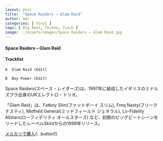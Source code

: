 ```yaml
---
layout: post
title:  "Space Raiders – Glam Raid"
author: mmr
categories: [ Vinyl ]
tags: [ Big Beat, Techno, 7inch ]
image: ../assets/images/Space Raiders – Glam Raid.jpg
---
```


#### Space Raiders – Glam Raid

#### Tracklist
```md
A  Glam Raid (Edit)

B  Boy Power (Edit)
```

Space Raiders(スペース・レイダーズ)は、1997年に結成したイギリスのミドルズブラ出身のUKエレクトロ・トリオ。

「Glam Raid」は、Fatboy Slim(ファットボーイ スリム), Freq Nasty(フリーク ナスティ), Midfield General(ミッドフィールド ジェネラル), Lo-Fidelity Allstars(ローフィデリティ オールスターズ) など、初期のビッグビートシーンをリードしたレーベルSkintからの1998年リリース。

[メルカリで購入](https://jp.mercari.com/item/m38074901178){: .button1}

